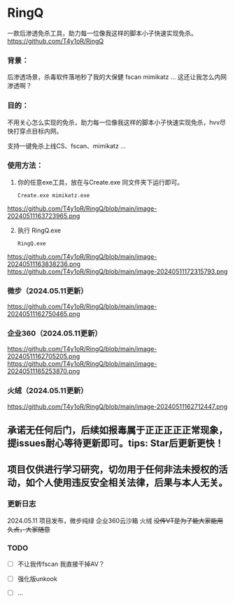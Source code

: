 # RingQ
一款后渗透免杀工具，助力每一位像我这样的脚本小子快速实现免杀。
https://github.com/T4y1oR/RingQ

### 背景：

后渗透场景，杀毒软件落地秒了我的大保健 fscan mimikatz ...  这还让我怎么内网渗透啊？



### 目的：

不用关心怎么实现的免杀，助力每一位像我这样的脚本小子快速实现免杀，hvv尽快打穿点目标内网。 

支持一键免杀上线CS、fscan、mimikatz ...



### 使用方法：

1. 你的任意exe工具，放在与Create.exe 同文件夹下运行即可。

   ```
   Create.exe mimikatz.exe
   ```
https://github.com/T4y1oR/RingQ/blob/main/image-20240511163723965.png

2. 执行 RingQ.exe    <!--内置反沙箱等等等机制 执行后有些许延迟 耐心一会儿-->

   ```
   RingQ.exe
   ```
https://github.com/T4y1oR/RingQ/blob/main/image-20240511163838236.png
https://github.com/T4y1oR/RingQ/blob/main/image-20240511172315793.png

### **微步**（2024.05.11更新）
https://github.com/T4y1oR/RingQ/blob/main/image-20240511162750465.png

### **企业360**（2024.05.11更新）
https://github.com/T4y1oR/RingQ/blob/main/image-20240511162705205.png
https://github.com/T4y1oR/RingQ/blob/main/image-20240511165253870.png

### **火绒（2024.05.11更新）**
https://github.com/T4y1oR/RingQ/blob/main/image-20240511162712447.png



## 承诺无任何后门，后续如报毒属于正正正正正常现象，提issues耐心等待更新即可。tips:  Star后更新更快！

## 项目仅供进行学习研究，切勿用于任何非法未授权的活动，如个人使用违反安全相关法律，后果与本人无关。



### 更新日志

2024.05.11 项目发布，微步纯绿 企业360云沙箱 火绒   ~~没传VT是为了能大家能用久点，大家随意~~



### TODO

- [ ] 不让我传fscan 我直接干掉AV？
- [ ] 强化版unkook
- [ ] ...

